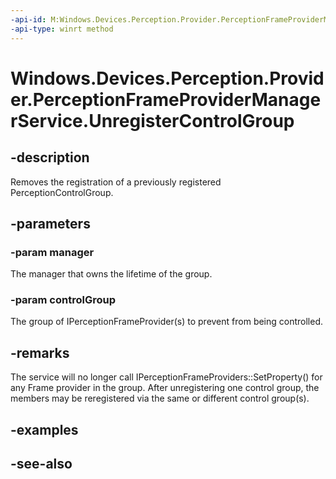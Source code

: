 ```yaml
---
-api-id: M:Windows.Devices.Perception.Provider.PerceptionFrameProviderManagerService.UnregisterControlGroup(Windows.Devices.Perception.Provider.IPerceptionFrameProviderManager,Windows.Devices.Perception.Provider.PerceptionControlGroup)
-api-type: winrt method
---
```


<!-- Method syntax
public void UnregisterControlGroup(Windows.Devices.Perception.Provider.IPerceptionFrameProviderManager manager, Windows.Devices.Perception.Provider.PerceptionControlGroup controlGroup)
-->

# Windows.Devices.Perception.Provider.PerceptionFrameProviderManagerService.UnregisterControlGroup

## -description
Removes the registration of a previously registered PerceptionControlGroup.

## -parameters
### -param manager
The manager that owns the lifetime of the group.

### -param controlGroup
The group of IPerceptionFrameProvider(s) to prevent from being controlled.

## -remarks
The service will no longer call IPerceptionFrameProviders::SetProperty() for any Frame provider in the group. After unregistering one control group, the members may be reregistered via the same or different control group(s).

## -examples

## -see-also
